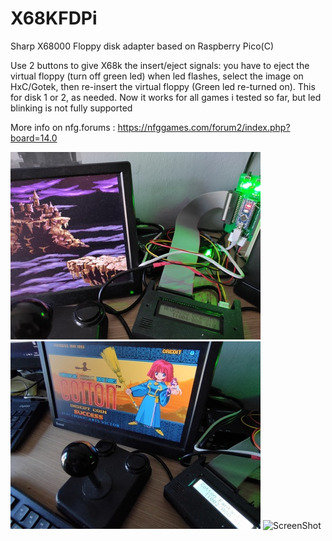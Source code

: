 # X68KFDPi
Sharp X68000 Floppy disk adapter based on Raspberry Pico(C)

Use 2 buttons to give X68k the insert/eject signals: you have to eject the virtual floppy (turn off green led) when led flashes, select the image on HxC/Gotek, then re-insert the virtual floppy (Green led re-turned on).
This for disk 1 or 2, as needed.
Now it works for all games i tested so far, but led blinking is not fully supported

More info on nfg.forums : https://nfggames.com/forum2/index.php?board=14.0


![ScreenShot](https://raw.githubusercontent.com/aotta/X68KFDUINO/main/example2.jpg)
![ScreenShot](https://raw.githubusercontent.com/aotta/X68KFDUINO/main/example3.jpg)
![ScreenShot](https://raw.githubusercontent.com/aotta/X68KFDUINO/main/example4.jpg)
